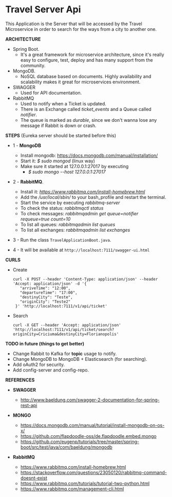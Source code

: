 # **Travel Server Api**

This Application is the Server that will be accessed by the Travel Microservice in order 
to search for the ways from a city to another one.

**ARCHITECTURE**
* Spring Boot.
    * It's a great framework for microservice architecture, since it's really easy
    to configure, test, deploy and has many support from the community.
* MongoDB.
    * NoSQL database based on documents. Highly availability and scalability 
    makes it great for microservices environment.
* SWAGGER
    * Used for API documentation.  
* RabbitMQ
    * Used to notify when a Ticket is updated.
    * There is an Exchange called _ticket_events_ and a Queue called _notifier_.
    * The queue is marked as _durable_, since we don't wanna lose any message if Rabbit is down or crash.
    
**STEPS** (Eureka server should be started before this)

* 1 - **MongoDB**
    * Install mongodb: https://docs.mongodb.com/manual/installation/
    * Start it: _$ sudo mongod_ (linux way)
    * Make sure it started at 127.0.0.1:27017 by executing 
        * _$ sudo mongo --host 127.0.0.1:27017_

* 2 - **RabbitMQ**.
    * Install it: _https://www.rabbitmq.com/install-homebrew.html_
    * Add the _/usr/local/sbin/_ to your bash_profile and restart the terminal.
    * Start the service by executing _rabbitmq-server_
    * To check the status: _rabbitmqctl status_
    * To check messages: _rabbitmqadmin get queue=notifier requeue=true count=10_
    * To list all queues: _rabbitmqadmin list queues_
    * To list all exchanges: _rabbitmqadmin list exchanges_
* 3 - Run the class `TravelApplicationBoot.java`.

* 4 - It will be available at `http://localhost:7111/swagger-ui.html`


**CURLS**

* Create 
    ```
    curl -X POST --header 'Content-Type: application/json' --header 'Accept: application/json' -d '{ 
       "arriveTime": "12:00",  
       "departureTime": "17:00",  
       "destinyCity": "Teste",  
       "originCity": "Teste2"  
     }' 'http://localhost:7111/v1/api/ticket'
    ```
* Search
    ```
    curl -X GET --header 'Accept: application/json' 'http://localhost:7111/v1/api/ticket/search?originCity=Criciuma&destinyCity=Florianopolis'
    ```

**TODO in future (things to get better)**
* Change Rabbit to Kafka for **topic** usage to notify.
* Change MongoDB to MongoDB + Elasticsearch (for searching).
* Add oAuth2 for security.
* Add config-server and config-repo.


**REFERENCES**

* **SWAGGER**
  * http://www.baeldung.com/swagger-2-documentation-for-spring-rest-api

* **MONGO**
    * https://docs.mongodb.com/manual/tutorial/install-mongodb-on-os-x/
    * https://github.com/flapdoodle-oss/de.flapdoodle.embed.mongo
    * https://github.com/eugenp/tutorials/tree/master/spring-boot/src/test/java/com/baeldung/mongodb

* **RabbitMQ**
    * https://www.rabbitmq.com/install-homebrew.html
    * https://stackoverflow.com/questions/23050120/rabbitmq-command-doesnt-exist
    * https://www.rabbitmq.com/tutorials/tutorial-two-python.html
    * https://www.rabbitmq.com/management-cli.html